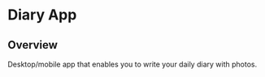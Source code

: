 Diary App
===

## Overview
Desktop/mobile app that enables you to write your daily diary with photos.